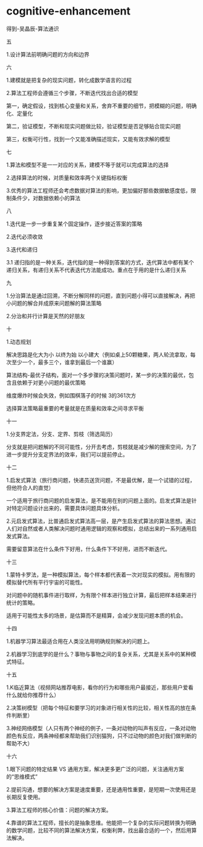 # cognitive-enhancement
得到-吴晶辰-算法通识

五

1.设计算法前明确问题的方向和边界

六

1.建模就是把复杂的现实问题，转化成数学语言的过程

2.算法工程师会遵循三个步骤，不断迭代找出合适的模型

第一，确定假设，找到核心变量和关系，舍弃不重要的细节，把模糊的问题，明确化、定量化

第二，验证模型，不断和现实问题做比较，验证模型是否足够贴合现实问题

第三，权衡可行性，找到一个又能准确描述现实，又能有效求解的模型

七

1.算法和模型不是一一对应的关系，建模不等于就可以完成算法的选择

2.选择算法的时候，对质量和效率两个关键指标权衡

3.优秀的算法工程师还会考虑数据对算法的影响，更加偏好那些数据敏感度低，限制条件少，对数据依赖小的算法

八

1.迭代是一步一步重复某个固定操作，逐步接近答案的策略

2.迭代必须收敛

3.迭代和递归

3.1 递归指的是一种关系，迭代指的是一种得到答案的方式，迭代算法中都有某个递归关系，有递归关系不代表迭代方法能成功。重点在于用的是什么递归关系

九

1.分治算法是通过回溯，不断分解同样的问题，直到问题小得可以直接解决，再把小问题的解合并成原来问题解的算法策略

2.分治和并行计算是天然的好朋友

十

1.动态规划

解决思路是化大为小 以终为始 以小建大（例如桌上50颗糖果，两人轮流拿取，每次至少一个，最多三个，谁拿到最后一个谁赢）

算法结构-最优子结构，面对一个多步骤的决策问题时，某一步的决策的最优，包含且依赖于对更小问题的最优策略

维度爆炸时候会失效，例如围棋落子的时候 3的361次方

选择算法策略最重要的考量就是在质量和效率之间寻求平衡

十一

1.分支界定法，分支、定界、剪枝（筛选简历）

分支就是把问题解的不同可能性，分开去考虑，剪枝就是减少解的搜索空间，为了进一步提升分支定界法的效率，我们可以提前停止。

十二

1.启发式算法（旅行商问题，快递员送货问题，不是最优解，是一个试错的过程，但他符合人的直觉）

一个适用于旅行商问题的启发算法，是不能用在别的问题上面的。启发式算法是针对特定问题设计出来的，需要具体问题具体分析。

2.元启发式算法，比普通启发式算法高一层，是产生启发式算法的算法思想。通过人们对自然或者人类解决问题时通用逻辑的观察和模拟，总结出来的一系列通用启发式算法。

需要留意算法在什么条件下好用，什么条件下不好用，进而不断迭代。

十三

1.蒙特卡罗法，是一种模拟算法，每个样本都代表着一次对现实的模拟。用有限的模拟替代所有平行宇宙的可能性。

对问题中的随机事件进行取样，为有限个样本进行独立计算，最后把样本结果进行统计的策略。

适用于可能性太多的场景，是估算而不是精算，会减少发现问题本质的机会。

十四

1.机器学习算法最适合用在人类没法用明确规则解决的问题上。

2.机器学习到底学的是什么？事物与事物之间的复杂关系，尤其是关系中的某种模式特征。
 
十五

1.K临近算法（视频网站推荐电影，看你的行为和哪些用户最接近，那些用户爱看什么就给你推荐什么）

2.决策树模型（把每个特征和要学习的对象进行相关性的比较，相关性高的放在条件判断里）

3.神经网络模型（人只有两个神经的例子，一条对动物的叫声有反应，一条对动物颜色有反应，两条神经都来帮助我们识别猫狗，只不过动物的颜色对我们做判断的帮助不大）

十六

1.眼下问题的特定结果 VS 通用方案，解决更多更广泛的问题，关注通用方案的“思维模式”

2.提前沟通，想要的解决方案是速度重要，还是通用性重要，是短期一次使用还是长期反复使用。

3.算法工程师的核心价值：问题的解决方案。

4.靠谱的算法工程师，擅长的是抽象思维。他能把一个复杂的实际问题转换为明确的数学问题，比较不同的算法解决方案，权衡利弊，找出最合适的一个，然后用算法解决。